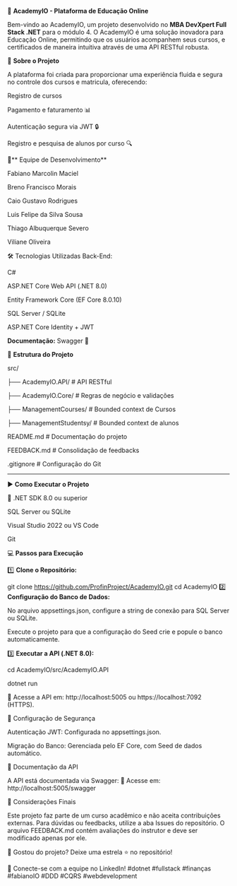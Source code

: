 🏦 **AcademyIO - Plataforma de Educação Online**

Bem-vindo ao AcademyIO, um projeto desenvolvido no **MBA DevXpert Full Stack .NET** para o módulo 4. O AcademyIO é uma solução inovadora para Educação Online, permitindo que os usuários acompanhem seus cursos, e certificados de maneira intuitiva através de uma API RESTful robusta.

🚀 **Sobre o Projeto**

A plataforma foi criada para proporcionar uma experiência fluida e segura no controle dos cursos e matricula, oferecendo:

Registro de cursos 

Pagamento e faturamento 📊

Autenticação segura via JWT 🔒

Registro e pesquisa de alunos por curso 🔍


👥** Equipe de Desenvolvimento**

Fabiano Marcolin Maciel

Breno Francisco Morais

Caio Gustavo Rodrigues

Luis Felipe da Silva Sousa

Thiago Albuquerque Severo

Viliane Oliveira



🛠️ Tecnologias Utilizadas
Back-End:

C#

ASP.NET Core Web API (.NET 8.0)

Entity Framework Core (EF Core 8.0.10)

SQL Server / SQLite

ASP.NET Core Identity + JWT


**Documentação:**
Swagger 📄

📂 **Estrutura do Projeto**

src/

 ├── AcademyIO.API/      # API RESTful
 
 ├── AcademyIO.Core/     # Regras de negócio e validações
 
 ├── ManagementCourses/   # Bounded context de Cursos
 
 ├── ManagementStudentsy/ # Bounded context de alunos
 
README.md             # Documentação do projeto

FEEDBACK.md           # Consolidação de feedbacks

.gitignore            # Configuração do Git

------------------------------------------------------------

▶️ **Como Executar o Projeto**

📌 
.NET SDK 8.0 ou superior

SQL Server ou SQLite

Visual Studio 2022 ou VS Code

Git

💻 **Passos para Execução**

1️⃣ **Clone o Repositório:**


git clone https://github.com/ProfinProject/AcademyIO.git
cd AcademyIO
2️⃣ **Configuração do Banco de Dados:**

No arquivo appsettings.json, configure a string de conexão para SQL Server ou SQLite.

Execute o projeto para que a configuração do Seed crie e popule o banco automaticamente.

3️⃣ **Executar a API (.NET 8.0):**

cd AcademyIO/src/AcademyIO.API

dotnet run

📌 Acesse a API em: http://localhost:5005 ou https://localhost:7092 (HTTPS).


🔑 Configuração de Segurança

Autenticação JWT: Configurada no appsettings.json.

Migração do Banco: Gerenciada pelo EF Core, com Seed de dados automático.

📜 Documentação da API

A API está documentada via Swagger: 📌 Acesse em: http://localhost:5005/swagger


📌 Considerações Finais

Este projeto faz parte de um curso acadêmico e não aceita contribuições externas. Para dúvidas ou feedbacks, utilize a aba Issues do repositório. O arquivo FEEDBACK.md contém avaliações do instrutor e deve ser modificado apenas por ele.

🚀 Gostou do projeto? Deixe uma estrela ⭐ no repositório!


🔗 Conecte-se com a equipe no LinkedIn! #dotnet #fullstack #finanças #fabianoIO #DDD #CQRS #webdevelopment
